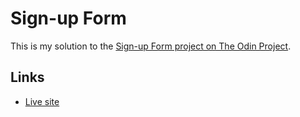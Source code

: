 # Sign-up Form

This is my solution to the [Sign-up Form project on The Odin Project](https://www.theodinproject.com/lessons/node-path-intermediate-html-and-css-sign-up-form).

## Links

- [Live site](https://micheldrv.github.io/odin-sign-up-form/)
